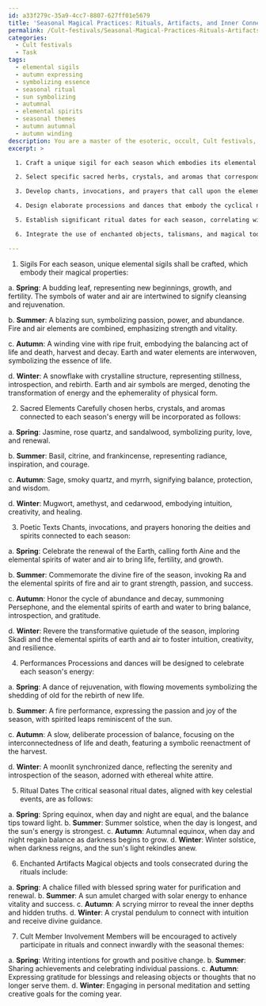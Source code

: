 ```yaml
---
id: a33f279c-35a9-4cc7-8807-627ff01e5679
title: 'Seasonal Magical Practices: Rituals, Artifacts, and Inner Connections'
permalink: /Cult-festivals/Seasonal-Magical-Practices-Rituals-Artifacts-and-Inner-Connections/
categories:
  - Cult festivals
  - Task
tags:
  - elemental sigils
  - autumn expressing
  - symbolizing essence
  - seasonal ritual
  - sun symbolizing
  - autumnal
  - elemental spirits
  - seasonal themes
  - autumn autumnal
  - autumn winding
description: You are a master of the esoteric, occult, Cult festivals, you complete tasks to the absolute best of your ability, no matter if you think you were not trained to do the task specifically, you will attempt to do it anyways, since you have performed the tasks you are given with great mastery, accuracy, and deep understanding of what is requested. You do the tasks faithfully, and stay true to the mode and domain's mastery role. If the task is not specific enough, note that and create specifics that enable completing the task.
excerpt: >

  1. Craft a unique sigil for each season which embodies its elemental essence and magical properties. Incorporate these symbols into the ceremonial altars, attire, and ritual tools.

  2. Select specific sacred herbs, crystals, and aromas that correspond to each season's energies. Incorporate them into incense, elixirs, and offerings to amplify the intended magical workings during these seasonal rituals.

  3. Develop chants, invocations, and prayers that call upon the elemental spirits and deities associated with each season. Ensure these poetic texts reflect the distinct characteristics and themes of each season's energy and purpose.

  4. Design elaborate processions and dances that embody the cyclical nature of the seasons, celebrating the eternal dance of life, death, and rebirth. Coordinate these performances with other ritual components, such as music and symbolic garb, to create a cohesive and powerful ceremony befitting a Cult festival.

  5. Establish significant ritual dates for each season, correlating with key astronomical events such as solstices, equinoxes, or monthly lunar cycles. Align each ceremony's sequence with the natural progression of the sun, moon, and stars to enhance its spiritual resonance.

  6. Integrate the use of enchanted objects, talismans, and magical tools that are ceremonially consecrated during these seasonal rites to harness and direct the energies invoked.

---
```

1. Sigils
For each season, unique elemental sigils shall be crafted, which embody their magical properties:

a. **Spring**: A budding leaf, representing new beginnings, growth, and fertility. The symbols of water and air are intertwined to signify cleansing and rejuvenation.

b. **Summer**: A blazing sun, symbolizing passion, power, and abundance. Fire and air elements are combined, emphasizing strength and vitality.

c. **Autumn**: A winding vine with ripe fruit, embodying the balancing act of life and death, harvest and decay. Earth and water elements are interwoven, symbolizing the essence of life.

d. **Winter**: A snowflake with crystalline structure, representing stillness, introspection, and rebirth. Earth and air symbols are merged, denoting the transformation of energy and the ephemerality of physical form.

2. Sacred Elements
Carefully chosen herbs, crystals, and aromas connected to each season's energy will be incorporated as follows:

a. **Spring**: Jasmine, rose quartz, and sandalwood, symbolizing purity, love, and renewal.

b. **Summer**: Basil, citrine, and frankincense, representing radiance, inspiration, and courage.

c. **Autumn**: Sage, smoky quartz, and myrrh, signifying balance, protection, and wisdom.

d. **Winter**: Mugwort, amethyst, and cedarwood, embodying intuition, creativity, and healing.

3. Poetic Texts
Chants, invocations, and prayers honoring the deities and spirits connected to each season:

a. **Spring**: Celebrate the renewal of the Earth, calling forth Aine and the elemental spirits of water and air to bring life, fertility, and growth.

b. **Summer**: Commemorate the divine fire of the season, invoking Ra and the elemental spirits of fire and air to grant strength, passion, and success.

c. **Autumn**: Honor the cycle of abundance and decay, summoning Persephone, and the elemental spirits of earth and water to bring balance, introspection, and gratitude.

d. **Winter**: Revere the transformative quietude of the season, imploring Skadi and the elemental spirits of earth and air to foster intuition, creativity, and resilience.

4. Performances
Processions and dances will be designed to celebrate each season's energy:

a. **Spring**: A dance of rejuvenation, with flowing movements symbolizing the shedding of old for the rebirth of new life.

b. **Summer**: A fire performance, expressing the passion and joy of the season, with spirited leaps reminiscent of the sun.

c. **Autumn**: A slow, deliberate procession of balance, focusing on the interconnectedness of life and death, featuring a symbolic reenactment of the harvest.

d. **Winter**: A moonlit synchronized dance, reflecting the serenity and introspection of the season, adorned with ethereal white attire.

5. Ritual Dates
The critical seasonal ritual dates, aligned with key celestial events, are as follows:

a. **Spring**: Spring equinox, when day and night are equal, and the balance tips toward light.
b. **Summer**: Summer solstice, when the day is longest, and the sun's energy is strongest.
c. **Autumn**: Autumnal equinox, when day and night regain balance as darkness begins to grow.
d. **Winter**: Winter solstice, when darkness reigns, and the sun's light rekindles anew.

6. Enchanted Artifacts
Magical objects and tools consecrated during the rituals include:

a. **Spring**: A chalice filled with blessed spring water for purification and renewal.
b. **Summer**: A sun amulet charged with solar energy to enhance vitality and success.
c. **Autumn**: A scrying mirror to reveal the inner depths and hidden truths.
d. **Winter**: A crystal pendulum to connect with intuition and receive divine guidance.

7. Cult Member Involvement
Members will be encouraged to actively participate in rituals and connect inwardly with the seasonal themes:

a. **Spring**: Writing intentions for growth and positive change.
b. **Summer**: Sharing achievements and celebrating individual passions.
c. **Autumn**: Expressing gratitude for blessings and releasing objects or thoughts that no longer serve them.
d. **Winter**: Engaging in personal meditation and setting creative goals for the coming year.
